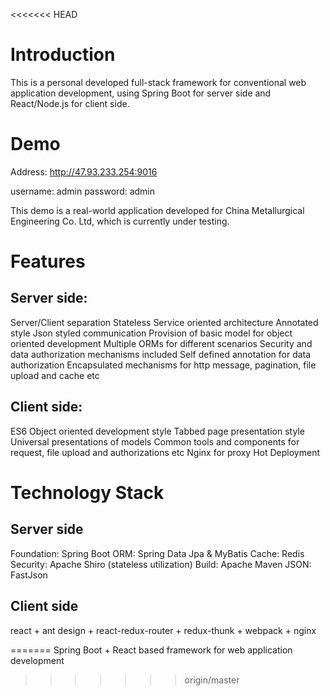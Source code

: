 <<<<<<< HEAD
# Introduction
This is a personal developed full-stack framework for conventional web application development, using Spring Boot for server side and React/Node.js for client side.

# Demo
Address: http://47.93.233.254:9016

username: admin
password: admin

This demo is a real-world application developed for China Metallurgical Engineering Co. Ltd, which is currently under testing. 

# Features
## Server side:
Server/Client separation
Stateless
Service oriented architecture
Annotated style
Json styled communication
Provision of basic model for object oriented development
Multiple ORMs for different scenarios
Security and data authorization mechanisms included
Self defined annotation for data authorization
Encapsulated mechanisms for http message, pagination, file upload and cache etc

## Client side:
ES6
Object oriented development style
Tabbed page presentation style
Universal presentations of models
Common tools and components for request, file upload and authorizations etc
Nginx for proxy
Hot Deployment

# Technology Stack
## Server side
Foundation: Spring Boot
ORM: Spring Data Jpa & MyBatis
Cache: Redis
Security: Apache Shiro (stateless utilization)
Build: Apache Maven
JSON: FastJson

## Client side
react + ant design + react-redux-router + redux-thunk + webpack + nginx




=======
Spring Boot + React based framework for web application development
>>>>>>> origin/master

